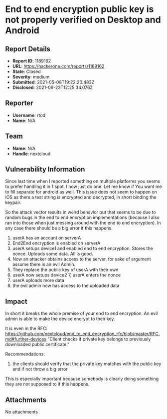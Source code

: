# End to end encryption public key is not properly verified on Desktop and Android

## Report Details
- **Report ID**: 1189162
- **URL**: https://hackerone.com/reports/1189162
- **State**: Closed
- **Severity**: medium
- **Submitted**: 2021-05-08T19:22:20.483Z
- **Disclosed**: 2021-09-23T12:25:34.076Z

## Reporter
- **Username**: rtod
- **Name**: N/A

## Team
- **Name**: N/A
- **Handle**: nextcloud

## Vulnerability Information
Since last time when I reported something on multiple platforms you seems to prefer handling it in 1 spot. I now just do one. Let me know if You want me to fill separate for android as well. This issue does not seem to happen on iOS as there a test string is encrypted and decrypted, in short binding the keypair.

So the attack vector results in weird behavior but that seems to be due to random bugs in the end to end encryption implementations (because I also ran into those when just messing around with the end to end encryption). In any case there should be a big error if this happens. 

1. userA has an account on serverA
2. End2End encryption is enabled on serverA
3. userA setups device1 and enabled end to end encryption. Stores the nonce. Uploads some data. All is good.
4. Now an attacker obtains access to the server, for sake of argument assume there is an evil Admin.
5. They replace the public key of userA with their own
6. userA now setups device2
7, userA enters the nonce
8. userA uploads more data
9. the evil admin now has access to the uploaded data

## Impact

In short it breaks the whole premise of your end to end encryption. An evil admin is able to make the device encrypt to their key.

It is even in the RFC: https://github.com/nextcloud/end_to_end_encryption_rfc/blob/master/RFC.md#further-devices
"Client checks if private key belongs to previously downloaded public certificate."

Recommendations:
1. the clients should verify that the private key matches with the public key and if not  throw a big error

This is especially important because somebody is clearly doing something they are not supposed to if this happens.

## Attachments
No attachments
